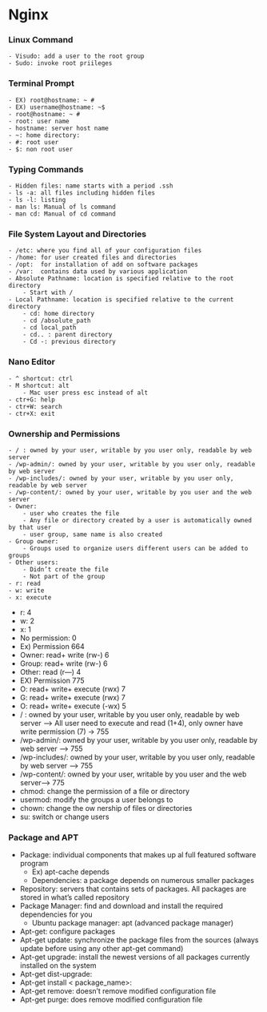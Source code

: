 # Nginx

### Linux Command
    - Visudo: add a user to the root group
    - Sudo: invoke root priileges
### Terminal Prompt
    - EX) root@hostname: ~ #
    - EX) username@hostname: ~$
    - root@hostname: ~ #
    - root: user name
    - hostname: server host name
    - ~: home directory:
    - #: root user
    - $: non root user
### Typing Commands
    - Hidden files: name starts with a period .ssh
    - ls -a: all files including hidden files
    - ls -l: listing
    - man ls: Manual of ls command
    - man cd: Manual of cd command
### File System Layout and Directories
    - /etc: where you find all of your configuration files
    - /home: for user created files and directories
    - /opt:  for installation of add on software packages 
    - /var:  contains data used by various application
    - Absolute Pathname: location is specified relative to the root directory
        - Start with /
    - Local Pathname: location is specified relative to the current directory
        - cd: home directory
        - cd /absolute_path
        - cd local_path
        - cd.. : parent directory
        - Cd -: previous directory
### Nano Editor
    - ^ shortcut: ctrl
    - M shortcut: alt
        - Mac user press esc instead of alt
    - ctr+G: help
    - ctr+W: search
    - ctr+X: exit
### Ownership and Permissions
    - / : owned by your user, writable by you user only, readable by web server
    - /wp-admin/: owned by your user, writable by you user only, readable by web server
    - /wp-includes/: owned by your user, writable by you user only, readable by web server
    - /wp-content/: owned by your user, writable by you user and the web server
    - Owner: 
        - user who creates the file
        - Any file or directory created by a user is automatically owned by that user
        - user group, same name is also created
    - Group owner:
        - Groups used to organize users different users can be added to groups
    - Other users:
        - Didn’t create the file
        - Not part of the group
    - r: read
    - w: write
    - x: execute
- r: 4
- w: 2
- x: 1
- No permission: 0
- Ex) Permission 664
- Owner: read+ write (rw-) 6
- Group: read+ write (rw-) 6
- Other: read (r—) 4
- EX) Permission 775
- O: read+ write+ execute (rwx) 7
- G: read+ write+ execute (rwx) 7
- O: read+ write+ execute (-wx) 5
-  / : owned by your user, writable by you user only, readable by web server —> All user need to execute and read (1+4), only owner have write permission (7) -> 755
-  /wp-admin/: owned by your user, writable by you user only, readable by web server —> 755
-  /wp-includes/: owned by your user, writable by you user only, readable by web server —> 755
-  /wp-content/: owned by your user, writable by you user and the web server—> 775
- chmod: change the permission of a file or directory
- usermod: modify the groups a user belongs to
- chown: change the ow nership of files or directories
- su: switch or change users
### Package and APT
- Package: individual components that makes up al full featured software program
    - Ex) apt-cache depends <any package>
    - Dependencies: a package depends on  numerous smaller packages  
- Repository:  servers that contains sets of packages. All packages are stored in what’s called repository
- Package Manager: find and download and install the required dependencies for you
    - Ubuntu package manager: apt (advanced package manager)
- Apt-get: configure packages
- Apt-get update: synchronize the package files from the sources  (always update before using any other apt-get command)
- Apt-get upgrade: install the newest versions of all packages currently installed on the system
- Apt-get dist-upgrade: 
- Apt-get install < package_name>:
- Apt-get remove: doesn’t remove modified configuration file  
- Apt-get purge: does remove modified configuration file



